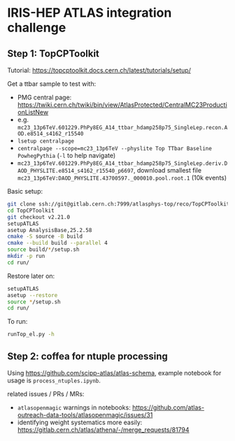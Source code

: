# IRIS-HEP ATLAS integration challenge

## Step 1: TopCPToolkit

Tutorial: https://topcptoolkit.docs.cern.ch/latest/tutorials/setup/

Get a ttbar sample to test with:
- PMG central page: https://twiki.cern.ch/twiki/bin/view/AtlasProtected/CentralMC23ProductionListNew
- e.g. `mc23_13p6TeV.601229.PhPy8EG_A14_ttbar_hdamp258p75_SingleLep.recon.AOD.e8514_s4162_r15540`
- `lsetup centralpage`
- `centralpage --scope=mc23_13p6TeV --physlite Top TTbar Baseline PowhegPythia` (`-l` to help navigate)
- `mc23_13p6TeV.601229.PhPy8EG_A14_ttbar_hdamp258p75_SingleLep.deriv.DAOD_PHYSLITE.e8514_s4162_r15540_p6697`, download smallest file `mc23_13p6TeV:DAOD_PHYSLITE.43700597._000010.pool.root.1` (10k events)

Basic setup:

```bash
git clone ssh://git@gitlab.cern.ch:7999/atlasphys-top/reco/TopCPToolkit.git
cd TopCPToolkit
git checkout v2.21.0
setupATLAS
asetup AnalysisBase,25.2.58
cmake -S source -B build
cmake --build build --parallel 4
source build/*/setup.sh
mkdir -p run
cd run/
```

Restore later on:

```bash
setupATLAS
asetup --restore
source */setup.sh
cd run/
```

To run:

```bash
runTop_el.py -h
```


## Step 2: coffea for ntuple processing

Using https://github.com/scipp-atlas/atlas-schema, example notebook for usage is `process_ntuples.ipynb`.

related issues / PRs / MRs:
- `atlasopenmagic` warnings in notebooks: https://github.com/atlas-outreach-data-tools/atlasopenmagic/issues/31
- identifying weight systematics more easily: https://gitlab.cern.ch/atlas/athena/-/merge_requests/81794
